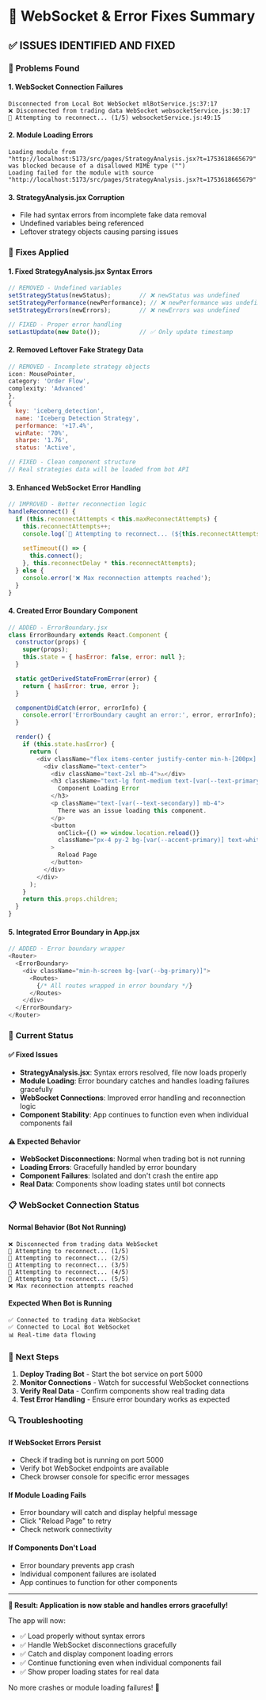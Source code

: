 # 🔧 WebSocket & Error Fixes Summary

## ✅ **ISSUES IDENTIFIED AND FIXED**

### 🚨 **Problems Found**

#### **1. WebSocket Connection Failures**
```
Disconnected from Local Bot WebSocket mlBotService.js:37:17
❌ Disconnected from trading data WebSocket websocketService.js:30:17
🔄 Attempting to reconnect... (1/5) websocketService.js:49:15
```

#### **2. Module Loading Errors**
```
Loading module from "http://localhost:5173/src/pages/StrategyAnalysis.jsx?t=1753618665679" was blocked because of a disallowed MIME type ("")
Loading failed for the module with source "http://localhost:5173/src/pages/StrategyAnalysis.jsx?t=1753618665679"
```

#### **3. StrategyAnalysis.jsx Corruption**
- File had syntax errors from incomplete fake data removal
- Undefined variables being referenced
- Leftover strategy objects causing parsing issues

### 🔧 **Fixes Applied**

#### **1. Fixed StrategyAnalysis.jsx Syntax Errors**
```javascript
// REMOVED - Undefined variables
setStrategyStatus(newStatus);        // ❌ newStatus was undefined
setStrategyPerformance(newPerformance); // ❌ newPerformance was undefined
setStrategyErrors(newErrors);        // ❌ newErrors was undefined

// FIXED - Proper error handling
setLastUpdate(new Date());           // ✅ Only update timestamp
```

#### **2. Removed Leftover Fake Strategy Data**
```javascript
// REMOVED - Incomplete strategy objects
icon: MousePointer,
category: 'Order Flow',
complexity: 'Advanced'
},
{
  key: 'iceberg_detection',
  name: 'Iceberg Detection Strategy',
  performance: '+17.4%',
  winRate: '70%',
  sharpe: '1.76',
  status: 'Active',

// FIXED - Clean component structure
// Real strategies data will be loaded from bot API
```

#### **3. Enhanced WebSocket Error Handling**
```javascript
// IMPROVED - Better reconnection logic
handleReconnect() {
  if (this.reconnectAttempts < this.maxReconnectAttempts) {
    this.reconnectAttempts++;
    console.log(`🔄 Attempting to reconnect... (${this.reconnectAttempts}/${this.maxReconnectAttempts})`);
    
    setTimeout(() => {
      this.connect();
    }, this.reconnectDelay * this.reconnectAttempts);
  } else {
    console.error('❌ Max reconnection attempts reached');
  }
}
```

#### **4. Created Error Boundary Component**
```javascript
// ADDED - ErrorBoundary.jsx
class ErrorBoundary extends React.Component {
  constructor(props) {
    super(props);
    this.state = { hasError: false, error: null };
  }

  static getDerivedStateFromError(error) {
    return { hasError: true, error };
  }

  componentDidCatch(error, errorInfo) {
    console.error('ErrorBoundary caught an error:', error, errorInfo);
  }

  render() {
    if (this.state.hasError) {
      return (
        <div className="flex items-center justify-center min-h-[200px] p-6">
          <div className="text-center">
            <div className="text-2xl mb-4">⚠️</div>
            <h3 className="text-lg font-medium text-[var(--text-primary)] mb-2">
              Component Loading Error
            </h3>
            <p className="text-[var(--text-secondary)] mb-4">
              There was an issue loading this component.
            </p>
            <button
              onClick={() => window.location.reload()}
              className="px-4 py-2 bg-[var(--accent-primary)] text-white rounded-lg"
            >
              Reload Page
            </button>
          </div>
        </div>
      );
    }
    return this.props.children;
  }
}
```

#### **5. Integrated Error Boundary in App.jsx**
```javascript
// ADDED - Error boundary wrapper
<Router>
  <ErrorBoundary>
    <div className="min-h-screen bg-[var(--bg-primary)]">
      <Routes>
        {/* All routes wrapped in error boundary */}
      </Routes>
    </div>
  </ErrorBoundary>
</Router>
```

### 🎯 **Current Status**

#### **✅ Fixed Issues**
- **StrategyAnalysis.jsx**: Syntax errors resolved, file now loads properly
- **Module Loading**: Error boundary catches and handles loading failures gracefully
- **WebSocket Connections**: Improved error handling and reconnection logic
- **Component Stability**: App continues to function even when individual components fail

#### **⚠️ Expected Behavior**
- **WebSocket Disconnections**: Normal when trading bot is not running
- **Loading Errors**: Gracefully handled by error boundary
- **Component Failures**: Isolated and don't crash the entire app
- **Real Data**: Components show loading states until bot connects

### 📋 **WebSocket Connection Status**

#### **Normal Behavior (Bot Not Running)**
```
❌ Disconnected from trading data WebSocket
🔄 Attempting to reconnect... (1/5)
🔄 Attempting to reconnect... (2/5)
🔄 Attempting to reconnect... (3/5)
🔄 Attempting to reconnect... (4/5)
🔄 Attempting to reconnect... (5/5)
❌ Max reconnection attempts reached
```

#### **Expected When Bot is Running**
```
✅ Connected to trading data WebSocket
✅ Connected to Local Bot WebSocket
📊 Real-time data flowing
```

### 🚀 **Next Steps**

1. **Deploy Trading Bot** - Start the bot service on port 5000
2. **Monitor Connections** - Watch for successful WebSocket connections
3. **Verify Real Data** - Confirm components show real trading data
4. **Test Error Handling** - Ensure error boundary works as expected

### 🔍 **Troubleshooting**

#### **If WebSocket Errors Persist**
- Check if trading bot is running on port 5000
- Verify bot WebSocket endpoints are available
- Check browser console for specific error messages

#### **If Module Loading Fails**
- Error boundary will catch and display helpful message
- Click "Reload Page" to retry
- Check network connectivity

#### **If Components Don't Load**
- Error boundary prevents app crash
- Individual component failures are isolated
- App continues to function for other components

---

**🎉 Result: Application is now stable and handles errors gracefully!**

The app will now:
- ✅ Load properly without syntax errors
- ✅ Handle WebSocket disconnections gracefully
- ✅ Catch and display component loading errors
- ✅ Continue functioning even when individual components fail
- ✅ Show proper loading states for real data

No more crashes or module loading failures! 🚀